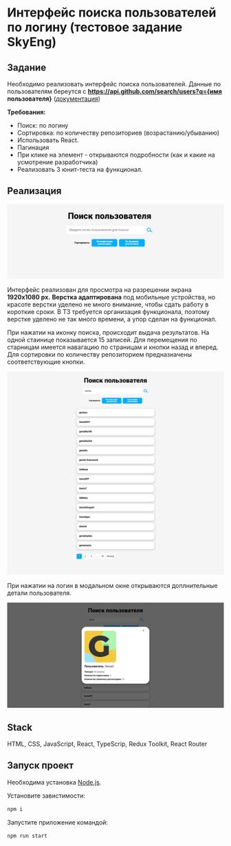 # Интерфейс поиска пользователей по логину (тестовое задание SkyEng)

## Задание

Необходимо реализовать интерфейс поиска пользователей.
Данные по пользователям берeутся с **https://api.github.com/search/users?q={имя пользователя}** ([документация](https://developer.github.com/v3/search/#search-users))

**Требования:**
- Поиск: по логину
- Сортировка: по количеству репозиториев (возрастанию/убыванию)
- Использовать React.
- Пагинация
- При клике на элемент - открываются подробности (как и какие на усмотрение разработчика)
- Реализовать 3 юнит-теста на функционал. 

## Реализация

![Preview](./README_STATIC/preview.jpg)

Интерфейс реализован для просмотра на разрешении экрана **1920х1080 px.**
**Верстка адаптирована** под мобильные устройства, но красоте верстки уделено не много внимание, чтобы сдать работу в короткие сроки.
В ТЗ требуется организация функционала, поэтому верстке уделено не так много времени, а упор сделан на функционал.

При нажатии на иконку поиска, происходит выдача результатов.
На одной стаинице показывается 15 записей. Для перемещения по старницам имеется навагацию по страницам и кнопки назад и вперед.
Для сортировки по количеству репозиторием предназначены соответствующие кнопки.

![Результаты](./README_STATIC/results.png)

При нажатии на логин в модальном окне открываются доплнительные детали пользователя.

![Результаты](./README_STATIC/modal.png)

## Stack
HTML, CSS, JavaScript, React, TypeScrip, Redux Toolkit, React Router

## Запуск проект

Необходима установка [Node.js](https://nodejs.org/en).

Установите завистимости:
```sh
npm i
```

Запустите приложение командой:
```sh
npm run start
```
